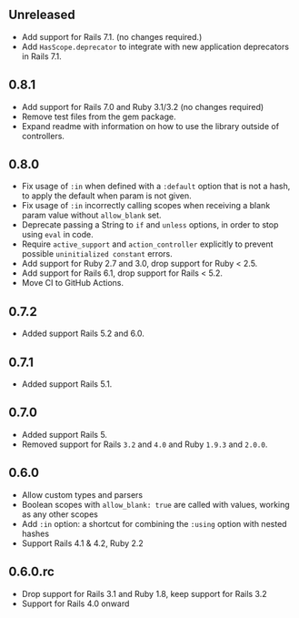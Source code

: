 ## Unreleased

* Add support for Rails 7.1. (no changes required.)
* Add `HasScope.deprecator` to integrate with new application deprecators in Rails 7.1.

## 0.8.1

* Add support for Rails 7.0 and Ruby 3.1/3.2 (no changes required)
* Remove test files from the gem package.
* Expand readme with information on how to use the library outside of controllers.

## 0.8.0

* Fix usage of `:in` when defined with a `:default` option that is not a hash, to apply the default when param is not given.
* Fix usage of `:in` incorrectly calling scopes when receiving a blank param value without `allow_blank` set.
* Deprecate passing a String to `if` and `unless` options, in order to stop using `eval` in code.
* Require `active_support` and `action_controller` explicitly to prevent possible `uninitialized constant` errors.
* Add support for Ruby 2.7 and 3.0, drop support for Ruby < 2.5.
* Add support for Rails 6.1, drop support for Rails < 5.2.
* Move CI to GitHub Actions.

## 0.7.2

* Added support Rails 5.2 and 6.0.

## 0.7.1

* Added support Rails 5.1.

## 0.7.0

* Added support Rails 5.
* Removed support for Rails `3.2` and `4.0` and Ruby `1.9.3` and `2.0.0`.

## 0.6.0

* Allow custom types and parsers
* Boolean scopes with `allow_blank: true` are called with values, working as any other scopes
* Add `:in` option: a shortcut for combining the `:using` option with nested hashes
* Support Rails 4.1 & 4.2, Ruby 2.2

## 0.6.0.rc

* Drop support for Rails 3.1 and Ruby 1.8, keep support for Rails 3.2
* Support for Rails 4.0 onward
